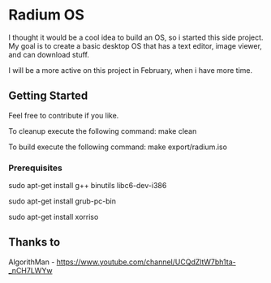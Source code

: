 # Radium OS

I thought it would be a cool idea to build an OS, so i started this side project.
My goal is to create a basic desktop OS that has a text editor, image viewer, and can download stuff.

I will be a more active on this project in February, when i have more time.

## Getting Started

Feel free to contribute if you like.

To cleanup execute the following command: 
  make clean

To build execute the following command: 
  make export/radium.iso

### Prerequisites

sudo apt-get install g++ binutils libc6-dev-i386

sudo apt-get install grub-pc-bin

sudo apt-get install xorriso

## Thanks to

AlgorithMan - https://www.youtube.com/channel/UCQdZltW7bh1ta-_nCH7LWYw
